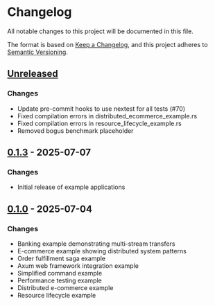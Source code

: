 # Changelog

All notable changes to this project will be documented in this file.

The format is based on [Keep a Changelog](https://keepachangelog.com/en/1.0.0/),
and this project adheres to [Semantic Versioning](https://semver.org/spec/v2.0.0.html).

## [Unreleased]

### Changes
- Update pre-commit hooks to use nextest for all tests (#70)
- Fixed compilation errors in distributed_ecommerce_example.rs
- Fixed compilation errors in resource_lifecycle_example.rs
- Removed bogus benchmark placeholder

## [0.1.3] - 2025-07-07

### Changes
- Initial release of example applications

## [0.1.0] - 2025-07-04

### Changes
- Banking example demonstrating multi-stream transfers
- E-commerce example showing distributed system patterns  
- Order fulfillment saga example
- Axum web framework integration example
- Simplified command example
- Performance testing example
- Distributed e-commerce example
- Resource lifecycle example

[unreleased]: https://github.com/jwilger/eventcore/compare/v0.1.3...HEAD
[0.1.3]: https://github.com/jwilger/eventcore/releases/tag/v0.1.3
[0.1.0]: https://github.com/jwilger/eventcore/releases/tag/v0.1.0